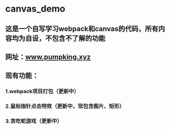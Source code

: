 <!--
 * @Description: README
 * @Version: 1.0
 * @Autor: Pumpking
 * @Date: 2020-02-11 16:13:22
 * @LastEditors: Pumpking
 * @LastEditTime: 2020-03-06 15:04:43
 -->
# canvas_demo
## 这是一个自写学习webpack和canvas的代码，所有内容均为自设，不包含不了解的功能
## 网址：www.pumpking.xyz
## 现有功能：
### 1.webpack项目打包（更新中）
### 2.鼠标指针点击特效（更新中，现包含图片、矩形）
### 3.贪吃蛇游戏（更新中）